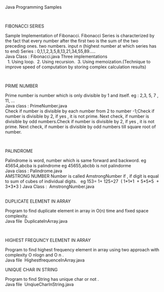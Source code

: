 <p>Java Programming Samples</p>
<p>&nbsp;</p>
<p>FIBONACCI SERIES</p>
<p>Sample Implementation of Fibonacci. Fibonacci Series is characterized by the fact that every number after the first two is the sum of the two preceding ones. two numbers. input n (highest number at which series has to end) Series : 0,1,1,2,3,5,8,13,21,34,55,89.....<br />Java Class : Fibonacci.java Three implementations<br />&nbsp; 1. Using loop. &nbsp;2. Using recursion. &nbsp;3. Using memoization.(Technique to improve speed of computation by storing complex calculation results)</p>
<p>&nbsp;</p>
<p>PRIME NUMBER</p>
<p>Prime number is number which is only divisible by 1 and itself. eg : 2,3, 5, 7 , 11, ...<br />Java class : PrimeNumber.java<br />Check if number is divisible by each number from 2 to number -1;Check if number is divisible by 2, if yes , it is not prime. Next check, if number is divisible by odd numbers.Check if number is divisible by 2, if yes , it is not prime. Next check, if number is divisible by odd numbers till square root of number.</p>
<p>&nbsp;</p>
<p>PALINDROME</p>
<p>Palindrome is word, number which is same forward and backword.&nbsp;eg 45654,abcba is palindrome&nbsp;eg 45655,abcbb is not palindorme<br />Java class : Palindrome.java<br />AMSTRONG NUMBER Number is called AmstrongNumber if , if digit is equal to sum of cubes of individual digits. &nbsp; eg 153= 1+ 125+27 &nbsp;( 1*1*1 &nbsp;+ 5*5*5 &nbsp;+ 3*3*3 ) Java Class : &nbsp;AmstrongNumber.java &nbsp;<br />&nbsp; &nbsp; &nbsp; &nbsp;</p>
<p>DUPLICATE ELEMENT IN ARRAY&nbsp;&nbsp;</p>
<p>Program to find duplicate element in array in O(n) time and fixed space complexity.&nbsp;&nbsp;<br />Java file&nbsp; DuplicateInArray.java&nbsp;</p>
&nbsp; &nbsp; &nbsp; &nbsp;</p>
<p>HIGHEST FREQUNCY ELEMENT IN ARRAY&nbsp;&nbsp;</p>
<p>Program to find highest frequency element in array using two approach with complexity O nlogn and O n .&nbsp;&nbsp;<br />Java file&nbsp; HighestfrequenceInArray.java&nbsp;</p>
<p>UNIQUE CHAR IN STRING&nbsp;&nbsp;</p>
<p>Program to find String has unique char or not .&nbsp;&nbsp;<br />Java file&nbsp; UnqiueCharInString.java&nbsp;</p>
